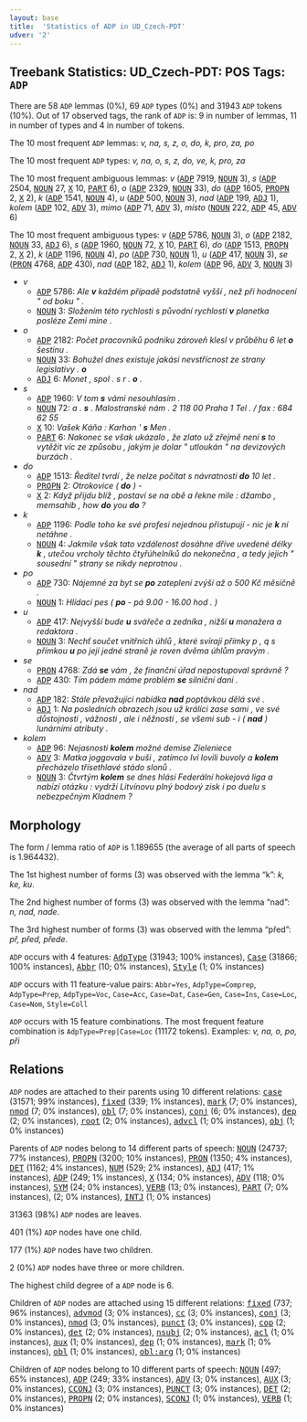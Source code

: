 ```yaml
---
layout: base
title:  'Statistics of ADP in UD_Czech-PDT'
udver: '2'
---
```


## Treebank Statistics: UD_Czech-PDT: POS Tags: `ADP`

There are 58 `ADP` lemmas (0%), 69 `ADP` types (0%) and 31943 `ADP` tokens (10%).
Out of 17 observed tags, the rank of `ADP` is: 9 in number of lemmas, 11 in number of types and 4 in number of tokens.

The 10 most frequent `ADP` lemmas: <em>v, na, s, z, o, do, k, pro, za, po</em>

The 10 most frequent `ADP` types:  <em>v, na, o, s, z, do, ve, k, pro, za</em>

The 10 most frequent ambiguous lemmas: <em>v</em> (<tt><a href="cs_pdt-pos-ADP.html">ADP</a></tt> 7919, <tt><a href="cs_pdt-pos-NOUN.html">NOUN</a></tt> 3), <em>s</em> (<tt><a href="cs_pdt-pos-ADP.html">ADP</a></tt> 2504, <tt><a href="cs_pdt-pos-NOUN.html">NOUN</a></tt> 27, <tt><a href="cs_pdt-pos-X.html">X</a></tt> 10, <tt><a href="cs_pdt-pos-PART.html">PART</a></tt> 6), <em>o</em> (<tt><a href="cs_pdt-pos-ADP.html">ADP</a></tt> 2329, <tt><a href="cs_pdt-pos-NOUN.html">NOUN</a></tt> 33), <em>do</em> (<tt><a href="cs_pdt-pos-ADP.html">ADP</a></tt> 1605, <tt><a href="cs_pdt-pos-PROPN.html">PROPN</a></tt> 2, <tt><a href="cs_pdt-pos-X.html">X</a></tt> 2), <em>k</em> (<tt><a href="cs_pdt-pos-ADP.html">ADP</a></tt> 1541, <tt><a href="cs_pdt-pos-NOUN.html">NOUN</a></tt> 4), <em>u</em> (<tt><a href="cs_pdt-pos-ADP.html">ADP</a></tt> 500, <tt><a href="cs_pdt-pos-NOUN.html">NOUN</a></tt> 3), <em>nad</em> (<tt><a href="cs_pdt-pos-ADP.html">ADP</a></tt> 199, <tt><a href="cs_pdt-pos-ADJ.html">ADJ</a></tt> 1), <em>kolem</em> (<tt><a href="cs_pdt-pos-ADP.html">ADP</a></tt> 102, <tt><a href="cs_pdt-pos-ADV.html">ADV</a></tt> 3), <em>mimo</em> (<tt><a href="cs_pdt-pos-ADP.html">ADP</a></tt> 71, <tt><a href="cs_pdt-pos-ADV.html">ADV</a></tt> 3), <em>místo</em> (<tt><a href="cs_pdt-pos-NOUN.html">NOUN</a></tt> 222, <tt><a href="cs_pdt-pos-ADP.html">ADP</a></tt> 45, <tt><a href="cs_pdt-pos-ADV.html">ADV</a></tt> 6)

The 10 most frequent ambiguous types:  <em>v</em> (<tt><a href="cs_pdt-pos-ADP.html">ADP</a></tt> 5786, <tt><a href="cs_pdt-pos-NOUN.html">NOUN</a></tt> 3), <em>o</em> (<tt><a href="cs_pdt-pos-ADP.html">ADP</a></tt> 2182, <tt><a href="cs_pdt-pos-NOUN.html">NOUN</a></tt> 33, <tt><a href="cs_pdt-pos-ADJ.html">ADJ</a></tt> 6), <em>s</em> (<tt><a href="cs_pdt-pos-ADP.html">ADP</a></tt> 1960, <tt><a href="cs_pdt-pos-NOUN.html">NOUN</a></tt> 72, <tt><a href="cs_pdt-pos-X.html">X</a></tt> 10, <tt><a href="cs_pdt-pos-PART.html">PART</a></tt> 6), <em>do</em> (<tt><a href="cs_pdt-pos-ADP.html">ADP</a></tt> 1513, <tt><a href="cs_pdt-pos-PROPN.html">PROPN</a></tt> 2, <tt><a href="cs_pdt-pos-X.html">X</a></tt> 2), <em>k</em> (<tt><a href="cs_pdt-pos-ADP.html">ADP</a></tt> 1196, <tt><a href="cs_pdt-pos-NOUN.html">NOUN</a></tt> 4), <em>po</em> (<tt><a href="cs_pdt-pos-ADP.html">ADP</a></tt> 730, <tt><a href="cs_pdt-pos-NOUN.html">NOUN</a></tt> 1), <em>u</em> (<tt><a href="cs_pdt-pos-ADP.html">ADP</a></tt> 417, <tt><a href="cs_pdt-pos-NOUN.html">NOUN</a></tt> 3), <em>se</em> (<tt><a href="cs_pdt-pos-PRON.html">PRON</a></tt> 4768, <tt><a href="cs_pdt-pos-ADP.html">ADP</a></tt> 430), <em>nad</em> (<tt><a href="cs_pdt-pos-ADP.html">ADP</a></tt> 182, <tt><a href="cs_pdt-pos-ADJ.html">ADJ</a></tt> 1), <em>kolem</em> (<tt><a href="cs_pdt-pos-ADP.html">ADP</a></tt> 96, <tt><a href="cs_pdt-pos-ADV.html">ADV</a></tt> 3, <tt><a href="cs_pdt-pos-NOUN.html">NOUN</a></tt> 3)


* <em>v</em>
  * <tt><a href="cs_pdt-pos-ADP.html">ADP</a></tt> 5786: <em>Ale <b>v</b> každém případě podstatně vyšší , než při hodnocení " od boku " .</em>
  * <tt><a href="cs_pdt-pos-NOUN.html">NOUN</a></tt> 3: <em>Složením této rychlosti s původní rychlostí <b>v</b> planetka posléze Zemi mine .</em>
* <em>o</em>
  * <tt><a href="cs_pdt-pos-ADP.html">ADP</a></tt> 2182: <em>Počet pracovníků podniku zároveň klesl v průběhu 6 let <b>o</b> šestinu .</em>
  * <tt><a href="cs_pdt-pos-NOUN.html">NOUN</a></tt> 33: <em>Bohužel dnes existuje jakási nevstřícnost ze strany legislativy . <b>o</b></em>
  * <tt><a href="cs_pdt-pos-ADJ.html">ADJ</a></tt> 6: <em>Monet , spol . s r . <b>o</b> .</em>
* <em>s</em>
  * <tt><a href="cs_pdt-pos-ADP.html">ADP</a></tt> 1960: <em>V tom <b>s</b> vámi nesouhlasím .</em>
  * <tt><a href="cs_pdt-pos-NOUN.html">NOUN</a></tt> 72: <em>a . <b>s</b> . Malostranské nám . 2 118 00 Praha 1 Tel . / fax : 684 62 55</em>
  * <tt><a href="cs_pdt-pos-X.html">X</a></tt> 10: <em>Vašek Káňa : Karhan ' <b>s</b> Men .</em>
  * <tt><a href="cs_pdt-pos-PART.html">PART</a></tt> 6: <em>Nakonec se však ukázalo , že zlato už zřejmě není <b>s</b> to vytěžit víc ze způsobu , jakým je dolar " utloukán " na devizových burzách .</em>
* <em>do</em>
  * <tt><a href="cs_pdt-pos-ADP.html">ADP</a></tt> 1513: <em>Ředitel tvrdí , že nelze počítat s návratností <b>do</b> 10 let .</em>
  * <tt><a href="cs_pdt-pos-PROPN.html">PROPN</a></tt> 2: <em>Otrokovice ( <b>do</b> ) -</em>
  * <tt><a href="cs_pdt-pos-X.html">X</a></tt> 2: <em>Když přijdu blíž , postaví se na obě a řekne mile : džambo , memsahib , how <b>do</b> you <b>do</b> ?</em>
* <em>k</em>
  * <tt><a href="cs_pdt-pos-ADP.html">ADP</a></tt> 1196: <em>Podle toho ke své profesi nejednou přistupují - nic je <b>k</b> ní netáhne .</em>
  * <tt><a href="cs_pdt-pos-NOUN.html">NOUN</a></tt> 4: <em>Jakmile však tato vzdálenost dosáhne dříve uvedené délky <b>k</b> , utečou vrcholy těchto čtyřúhelníků do nekonečna , a tedy jejich " sousední " strany se nikdy neprotnou .</em>
* <em>po</em>
  * <tt><a href="cs_pdt-pos-ADP.html">ADP</a></tt> 730: <em>Nájemné za byt se <b>po</b> zateplení zvýší až o 500 Kč měsíčně .</em>
  * <tt><a href="cs_pdt-pos-NOUN.html">NOUN</a></tt> 1: <em>Hlídací pes ( <b>po</b> - pá 9.00 - 16.00 hod . )</em>
* <em>u</em>
  * <tt><a href="cs_pdt-pos-ADP.html">ADP</a></tt> 417: <em>Nejvyšší bude <b>u</b> svářeče a zedníka , nižší <b>u</b> manažera a redaktora .</em>
  * <tt><a href="cs_pdt-pos-NOUN.html">NOUN</a></tt> 3: <em>Nechť součet vnitřních úhlů , které svírají přímky p , q s přímkou <b>u</b> po její jedné straně je roven dvěma úhlům pravým .</em>
* <em>se</em>
  * <tt><a href="cs_pdt-pos-PRON.html">PRON</a></tt> 4768: <em>Zdá <b>se</b> vám , že finanční úřad nepostupoval správně ?</em>
  * <tt><a href="cs_pdt-pos-ADP.html">ADP</a></tt> 430: <em>Tím pádem máme problém <b>se</b> silniční daní .</em>
* <em>nad</em>
  * <tt><a href="cs_pdt-pos-ADP.html">ADP</a></tt> 182: <em>Stále převažující nabídka <b>nad</b> poptávkou dělá své .</em>
  * <tt><a href="cs_pdt-pos-ADJ.html">ADJ</a></tt> 1: <em>Na posledních obrazech jsou už králíci zase sami , ve své důstojnosti , vážnosti , ale i něžnosti , se všemi sub - i ( <b>nad</b> ) lunárními atributy .</em>
* <em>kolem</em>
  * <tt><a href="cs_pdt-pos-ADP.html">ADP</a></tt> 96: <em>Nejasnosti <b>kolem</b> možné demise Zieleniece</em>
  * <tt><a href="cs_pdt-pos-ADV.html">ADV</a></tt> 3: <em>Matka joggovala v buši , zatímco lvi lovili buvoly a <b>kolem</b> přecházelo třísethlavé stádo slonů .</em>
  * <tt><a href="cs_pdt-pos-NOUN.html">NOUN</a></tt> 3: <em>Čtvrtým <b>kolem</b> se dnes hlásí Federální hokejová liga a nabízí otázku : vydrží Litvínovu plný bodový zisk i po duelu s nebezpečným Kladnem ?</em>

## Morphology

The form / lemma ratio of `ADP` is 1.189655 (the average of all parts of speech is 1.964432).

The 1st highest number of forms (3) was observed with the lemma “k”: <em>k, ke, ku</em>.

The 2nd highest number of forms (3) was observed with the lemma “nad”: <em>n, nad, nade</em>.

The 3rd highest number of forms (3) was observed with the lemma “před”: <em>př, před, přede</em>.

`ADP` occurs with 4 features: <tt><a href="cs_pdt-feat-AdpType.html">AdpType</a></tt> (31943; 100% instances), <tt><a href="cs_pdt-feat-Case.html">Case</a></tt> (31866; 100% instances), <tt><a href="cs_pdt-feat-Abbr.html">Abbr</a></tt> (10; 0% instances), <tt><a href="cs_pdt-feat-Style.html">Style</a></tt> (1; 0% instances)

`ADP` occurs with 11 feature-value pairs: `Abbr=Yes`, `AdpType=Comprep`, `AdpType=Prep`, `AdpType=Voc`, `Case=Acc`, `Case=Dat`, `Case=Gen`, `Case=Ins`, `Case=Loc`, `Case=Nom`, `Style=Coll`

`ADP` occurs with 15 feature combinations.
The most frequent feature combination is `AdpType=Prep|Case=Loc` (11172 tokens).
Examples: <em>v, na, o, po, při</em>


## Relations

`ADP` nodes are attached to their parents using 10 different relations: <tt><a href="cs_pdt-dep-case.html">case</a></tt> (31571; 99% instances), <tt><a href="cs_pdt-dep-fixed.html">fixed</a></tt> (339; 1% instances), <tt><a href="cs_pdt-dep-mark.html">mark</a></tt> (7; 0% instances), <tt><a href="cs_pdt-dep-nmod.html">nmod</a></tt> (7; 0% instances), <tt><a href="cs_pdt-dep-obl.html">obl</a></tt> (7; 0% instances), <tt><a href="cs_pdt-dep-conj.html">conj</a></tt> (6; 0% instances), <tt><a href="cs_pdt-dep-dep.html">dep</a></tt> (2; 0% instances), <tt><a href="cs_pdt-dep-root.html">root</a></tt> (2; 0% instances), <tt><a href="cs_pdt-dep-advcl.html">advcl</a></tt> (1; 0% instances), <tt><a href="cs_pdt-dep-obj.html">obj</a></tt> (1; 0% instances)

Parents of `ADP` nodes belong to 14 different parts of speech: <tt><a href="cs_pdt-pos-NOUN.html">NOUN</a></tt> (24737; 77% instances), <tt><a href="cs_pdt-pos-PROPN.html">PROPN</a></tt> (3200; 10% instances), <tt><a href="cs_pdt-pos-PRON.html">PRON</a></tt> (1350; 4% instances), <tt><a href="cs_pdt-pos-DET.html">DET</a></tt> (1162; 4% instances), <tt><a href="cs_pdt-pos-NUM.html">NUM</a></tt> (529; 2% instances), <tt><a href="cs_pdt-pos-ADJ.html">ADJ</a></tt> (417; 1% instances), <tt><a href="cs_pdt-pos-ADP.html">ADP</a></tt> (249; 1% instances), <tt><a href="cs_pdt-pos-X.html">X</a></tt> (134; 0% instances), <tt><a href="cs_pdt-pos-ADV.html">ADV</a></tt> (118; 0% instances), <tt><a href="cs_pdt-pos-SYM.html">SYM</a></tt> (24; 0% instances), <tt><a href="cs_pdt-pos-VERB.html">VERB</a></tt> (13; 0% instances), <tt><a href="cs_pdt-pos-PART.html">PART</a></tt> (7; 0% instances),  (2; 0% instances), <tt><a href="cs_pdt-pos-INTJ.html">INTJ</a></tt> (1; 0% instances)

31363 (98%) `ADP` nodes are leaves.

401 (1%) `ADP` nodes have one child.

177 (1%) `ADP` nodes have two children.

2 (0%) `ADP` nodes have three or more children.

The highest child degree of a `ADP` node is 6.

Children of `ADP` nodes are attached using 15 different relations: <tt><a href="cs_pdt-dep-fixed.html">fixed</a></tt> (737; 96% instances), <tt><a href="cs_pdt-dep-advmod.html">advmod</a></tt> (3; 0% instances), <tt><a href="cs_pdt-dep-cc.html">cc</a></tt> (3; 0% instances), <tt><a href="cs_pdt-dep-conj.html">conj</a></tt> (3; 0% instances), <tt><a href="cs_pdt-dep-nmod.html">nmod</a></tt> (3; 0% instances), <tt><a href="cs_pdt-dep-punct.html">punct</a></tt> (3; 0% instances), <tt><a href="cs_pdt-dep-cop.html">cop</a></tt> (2; 0% instances), <tt><a href="cs_pdt-dep-det.html">det</a></tt> (2; 0% instances), <tt><a href="cs_pdt-dep-nsubj.html">nsubj</a></tt> (2; 0% instances), <tt><a href="cs_pdt-dep-acl.html">acl</a></tt> (1; 0% instances), <tt><a href="cs_pdt-dep-aux.html">aux</a></tt> (1; 0% instances), <tt><a href="cs_pdt-dep-dep.html">dep</a></tt> (1; 0% instances), <tt><a href="cs_pdt-dep-mark.html">mark</a></tt> (1; 0% instances), <tt><a href="cs_pdt-dep-obl.html">obl</a></tt> (1; 0% instances), <tt><a href="cs_pdt-dep-obl-arg.html">obl:arg</a></tt> (1; 0% instances)

Children of `ADP` nodes belong to 10 different parts of speech: <tt><a href="cs_pdt-pos-NOUN.html">NOUN</a></tt> (497; 65% instances), <tt><a href="cs_pdt-pos-ADP.html">ADP</a></tt> (249; 33% instances), <tt><a href="cs_pdt-pos-ADV.html">ADV</a></tt> (3; 0% instances), <tt><a href="cs_pdt-pos-AUX.html">AUX</a></tt> (3; 0% instances), <tt><a href="cs_pdt-pos-CCONJ.html">CCONJ</a></tt> (3; 0% instances), <tt><a href="cs_pdt-pos-PUNCT.html">PUNCT</a></tt> (3; 0% instances), <tt><a href="cs_pdt-pos-DET.html">DET</a></tt> (2; 0% instances), <tt><a href="cs_pdt-pos-PROPN.html">PROPN</a></tt> (2; 0% instances), <tt><a href="cs_pdt-pos-SCONJ.html">SCONJ</a></tt> (1; 0% instances), <tt><a href="cs_pdt-pos-VERB.html">VERB</a></tt> (1; 0% instances)

